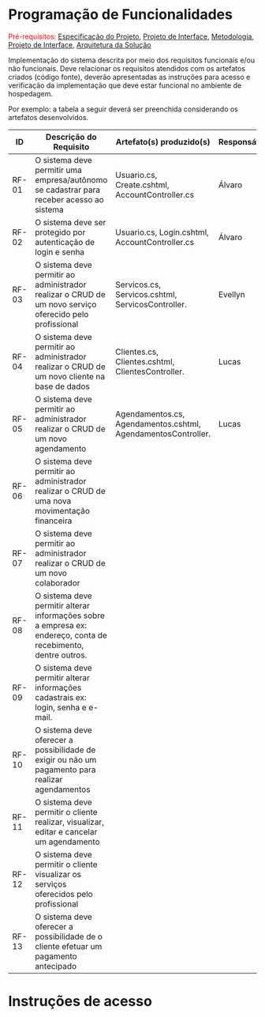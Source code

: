 # Programação de Funcionalidades

<span style="color:red">Pré-requisitos: <a href="2-Especificação do Projeto.md"> Especificação do Projeto</a></span>, <a href="3-Projeto de Interface.md"> Projeto de Interface</a>, <a href="4-Metodologia.md"> Metodologia</a>, <a href="3-Projeto de Interface.md"> Projeto de Interface</a>, <a href="5-Arquitetura da Solução.md"> Arquitetura da Solução</a>

Implementação do sistema descrita por meio dos requisitos funcionais e/ou não funcionais. Deve relacionar os requisitos atendidos com os artefatos criados (código fonte), deverão apresentadas as instruções para acesso e verificação da implementação que deve estar funcional no ambiente de hospedagem.

Por exemplo: a tabela a seguir deverá ser preenchida considerando os artefatos desenvolvidos.

|ID    | Descrição do Requisito  | Artefato(s) produzido(s) | Responsável |
|------|-----------------------------------------|----|----|
| RF-01 | O sistema deve permitir uma empresa/autônomo se cadastrar para receber acesso ao sistema |   Usuario.cs, Create.cshtml, AccountController.cs|  Álvaro  |
| RF-02 | O sistema deve ser protegido por autenticação de login e senha   |   Usuario.cs, Login.cshtml, AccountController.cs     |  Álvaro   |
| RF-03 | O sistema deve permitir ao administrador realizar o CRUD de um novo serviço oferecido pelo profissional | Servicos.cs, Servicos.cshtml, ServicosController.| Evellyn |
| RF-04 | O sistema deve permitir ao administrador realizar o CRUD de um novo cliente na base de dados   | Clientes.cs, Clientes.cshtml, ClientesController.| Lucas |
| RF-05 | O sistema deve permitir ao administrador realizar o CRUD de um novo agendamento | Agendamentos.cs, Agendamentos.cshtml, AgendamentosController.| Lucas |
| RF-06 | O sistema deve permitir ao administrador realizar o CRUD de uma nova movimentação financeira   |       |       |
| RF-07 | O sistema deve permitir ao administrador realizar o CRUD de um novo colaborador |        |       |
| RF-08 | O sistema deve permitir alterar informações sobre a empresa ex: endereço, conta de recebimento, dentre outros.   |       |       |
| RF-09 | O sistema deve permitir alterar informações cadastrais ex: login, senha e e-mail. |        |       |
| RF-10 | O sistema deve oferecer a possibilidade de exigir ou não um pagamento para realizar agendamentos   |       |       |
| RF-11 | O sistema deve permitir o cliente realizar, visualizar, editar e cancelar um agendamento |        |       |
| RF-12 | O sistema deve permitir o cliente visualizar os serviços oferecidos pelo profissional |        |       |
| RF-13 | O sistema deve oferecer a possibilidade de o cliente efetuar um pagamento antecipado |        |       |

# Instruções de acesso

